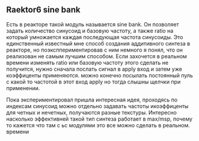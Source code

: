 ## Raektor6 sine bank

Есть в реакторе такой модуль называется sine bank. Он позволяет задать количество синусоид и базовую частоту, а также ratio на который умножается каждая последующая частота синусоиды.
Это единственный известный мне способ создания аддитивного синтеза в реакторе, но поэксппериментировав с ним немного я понял, что он реализован не самым лучшим способом.
Если захочется в реальном времени изменять ratio или базовую частоту этого сделать не получится, нужно сначала послать сигнал в apply вход и затем уже коэффиценты применяются. можно конечно посылать постоянный пуль с какой то частотой в этот вход apply но тогда слышны щелчки при применении.

Пока экспериментировал пришла интересная идея, проходясь по индексам синусоид можно отдельно задавать частоты икоэффиценты для четных и нечетных, получаются разные текстуры.
Интересно насколько эффективней такой тип синтеза работает в max/msp, почему то кажется что там с ьс модулями это все можно сделать в реальном. времени

